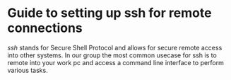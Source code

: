 # Guide to setting up ssh for remote connections

_ssh_ stands for Secure Shell Protocol and allows for secure remote access into other systems. In our group the most common usecase for ssh is to remote into your work pc and access a command line interface to perform various tasks.